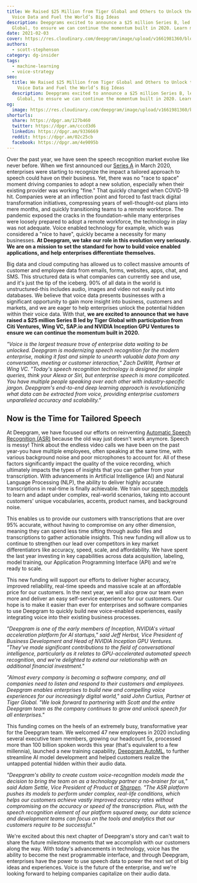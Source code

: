 ```yaml
---
title: We Raised $25 Million from Tiger Global and Others to Unlock the Power of
  Voice Data and Fuel the World’s Big Ideas
description: Deepgrams excited to announce a $25 million Series B, led by Tiger
  Global, to ensure we can continue the momentum built in 2020. Learn more.
date: 2021-02-03
cover: https://res.cloudinary.com/deepgram/image/upload/v1661981360/blog/we-raised-25-million/we-raised-25M%402x.png
authors:
  - scott-stephenson
category: dg-insider
tags:
  - machine-learning
  - voice-strategy
seo:
  title: We Raised $25 Million from Tiger Global and Others to Unlock the Power of
    Voice Data and Fuel the World’s Big Ideas
  description: Deepgrams excited to announce a $25 million Series B, led by Tiger
    Global, to ensure we can continue the momentum built in 2020. Learn more.
og:
  image: https://res.cloudinary.com/deepgram/image/upload/v1661981360/blog/we-raised-25-million/we-raised-25M%402x.png
shorturls:
  share: https://dpgr.am/127b460
  twitter: https://dpgr.am/cccd3d6
  linkedin: https://dpgr.am/9336669
  reddit: https://dpgr.am/02c25cb
  facebook: https://dpgr.am/4e9095b
---
```

Over the past year, we have seen the speech recognition market evolve like never before. When we first announced our [Series A](https://sweet-pie-c52a63-blog.netlify.app/deepgram-series-a/) in March 2020, enterprises were starting to recognize the impact a tailored approach to speech could have on their business. Yet, there was no "race to space" moment driving companies to adopt a new solution, especially when their existing provider was working "fine." That quickly changed when COVID-19 hit. Companies were at an inflection point and forced to fast track digital transformation initiatives, compressing years of well-thought-out plans into mere months, and quickly transitioning teams to a remote workforce. The pandemic exposed the cracks in the foundation-while many enterprises were loosely prepared to adopt a remote workforce, the technology in play was not adequate. Voice enabled technology for example, which was considered a "nice to have", quickly became a necessity for many businesses. **At Deepgram, we take our role in this evolution very seriously. We are on a mission to set the standard for how to build voice enabled applications, and help enterprises differentiate themselves.** 

<WhitepaperPromo whitepaper="latest"></WhitepaperPromo>

Big data and cloud computing has allowed us to collect massive amounts of customer and employee data from emails, forms, websites, apps, chat, and SMS. This structured data is what companies can currently see and use, and it's just the tip of the iceberg. 90% of all data in the world is unstructured-this includes audio, images and video not easily put into databases. We believe that voice data presents businesses with a significant opportunity to gain more insight into business, customers and markets, and we are eager to help enterprises unlock the potential hidden within their voice data. With that, **we are excited to announce that we have raised a $25 million Series B led by Tiger Global with participation from Citi Ventures, Wing VC, SAP.io and NVIDIA Inception GPU Ventures to ensure we can continue the momentum built in 2020.** 

*"Voice is the largest treasure trove of enterprise data waiting to be unlocked. Deepgram is modernizing speech recognition for the modern enterprise, making it fast and simple to unearth valuable data from any conversation, meeting or customer interaction," Zach DeWitt, Partner at Wing VC. "Today's speech recognition technology is designed for simple queries, think your Alexa or Siri, but enterprise speech is more complicated. You have multiple people speaking over each other with industry-specific jargon. Deepgram's end-to-end deep learning approach is revolutionizing what data can be extracted from voice, providing enterprise customers unparalleled accuracy and scalability."*

## Now is the Time for Tailored Speech

At Deepgram, we have focused our efforts on reinventing [Automatic Speech Recognition (ASR)](https://deepgram.com/product/overview/) because the old way just doesn't work anymore. Speech is messy! Think about the endless video calls we have been on the past year-you have multiple employees, often speaking at the same time, with various background noise and poor microphones to account for. All of these factors significantly impact the quality of the voice recording, which ultimately impacts the types of insights that you can gather from your transcription. With advancements in Artificial Intelligence (AI) and Natural Language Processing (NLP), the ability to deliver highly accurate transcriptions in real-time is finally achievable. We train our [speech models](https://deepgram.com/product/train/) to learn and adapt under complex, real-world scenarios, taking into account customers' unique vocabularies, accents, product names, and background noise. 

This enables us to provide our customers with transcriptions that are over 95% accurate, without having to compromise on any other dimension, meaning they can spend less time sifting through audio files and transcriptions to gather actionable insights. This new funding will allow us to continue to strengthen our lead over competitors in key market differentiators like accuracy, speed, scale, and affordability. We have spent the last year investing in key capabilities across data acquisition, labeling, model training, our Application Programming Interface (API) and we're ready to scale. 

This new funding will support our efforts to deliver higher accuracy, improved reliability, real-time speeds and massive scale at an affordable price for our customers. In the next year, we will also grow our team even more and deliver an easy self-service experience for our customers. Our hope is to make it easier than ever for enterprises and software companies to use Deepgram to quickly build new voice-enabled experiences, easily integrating voice into their existing business processes.

*"Deepgram is one of the early members of Inception, NVIDIA's virtual acceleration platform for AI startups," said Jeff Herbst, Vice President of Business Development and Head of NVIDIA Inception GPU Ventures. "They've made significant contributions to the field of conversational intelligence, particularly as it relates to GPU-accelerated automated speech recognition, and we're delighted to extend our relationship with an additional financial investment."*

*"Almost every company is becoming a software company, and all companies need to listen and respond to their customers and employees. Deepgram enables enterprises to build new and compelling voice experiences for our increasingly digital world," said John Curtius, Partner at Tiger Global. "We look forward to partnering with Scott and the entire Deepgram team as the company continues to grow and unlock speech for all enterprises."* 

This funding comes on the heels of an extremely busy, transformative year for the Deepgram team. We welcomed 47 new employees in 2020 including several executive team members, growing our headcount 5x, processed more than 100 billion spoken words this year (that's equivalent to a few millennia), launched a new training capability, [Deepgram AutoML](https://offers.deepgram.com/whats-new-auto-ml-on-demand), to further streamline AI model development and helped customers realize the untapped potential hidden within their audio data. 

*"Deepgram's ability to create custom voice-recognition models made the decision to bring the team on as a technology partner a no-brainer for us," said Adam Settle, Vice President of Product at [Sharpen](https://offers.deepgram.com/sharpen-case-study). "The ASR platform pushes its models to perform under complex, real-life conditions, which helps our customers achieve vastly improved accuracy rates without compromising on the accuracy or speed of the transcription. Plus, with the speech recognition element of our platform squared away, our data science and development teams can focus on the tools and analytics that our customers require to be successful."* 

We're excited about this next chapter of Deepgram's story and can't wait to share the future milestone moments that we accomplish with our customers along the way. With today's advancements in technology, voice has the ability to become the next programmable interface, and through Deepgram, enterprises have the power to use speech data to power the next set of big ideas and experiences. Voice is the future of the enterprise, and we're looking forward to helping companies capitalize on their audio data.
